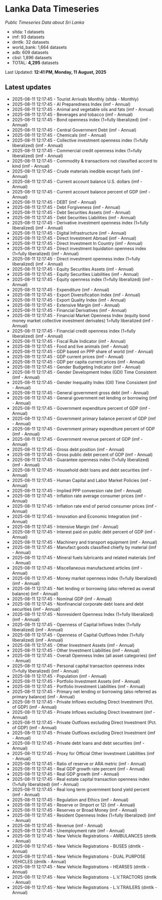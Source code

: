 # Lanka Data Timeseries
*Public Timeseries Data about Sri Lanka*

* sltda: 1 datasets
* imf: 93 datasets
* dmtlk: 32 datasets
* world_bank: 1,664 datasets
* adb: 609 datasets
* cbsl: 1,896 datasets
* TOTAL: **4,295** datasets

Last Updated: **12:41 PM, Monday, 11 August, 2025**

## Latest updates

* 2025-08-11 12:17:45 - Tourist Arrivals Monthly (sltda - Monthly)
* 2025-08-11 12:17:45 - AI Preparedness Index (imf - Annual)
* 2025-08-11 12:17:45 - Animal and vegetable oils and fats (imf - Annual)
* 2025-08-11 12:17:45 - Beverages and tobacco (imf - Annual)
* 2025-08-11 12:17:45 - Bond openness index (1=fully liberalized) (imf - Annual)
* 2025-08-11 12:17:45 - Central Government Debt (imf - Annual)
* 2025-08-11 12:17:45 - Chemicals (imf - Annual)
* 2025-08-11 12:17:45 - Collective investment openness index (1=fully liberalized) (imf - Annual)
* 2025-08-11 12:17:45 - Commercial credit openness index (1=fully liberalized) (imf - Annual)
* 2025-08-11 12:17:45 - Commodity & transactions not classified accord to kind (imf - Annual)
* 2025-08-11 12:17:45 - Crude materials inedible except fuels (imf - Annual)
* 2025-08-11 12:17:45 - Current account balance U.S. dollars (imf - Annual)
* 2025-08-11 12:17:45 - Current account balance percent of GDP (imf - Annual)
* 2025-08-11 12:17:45 - DEBT (imf - Annual)
* 2025-08-11 12:17:45 - Debt Forgiveness (imf - Annual)
* 2025-08-11 12:17:45 - Debt Securities Assets (imf - Annual)
* 2025-08-11 12:17:45 - Debt Securities Liabilities (imf - Annual)
* 2025-08-11 12:17:45 - Derivative investment openness index (1=fully liberalized) (imf - Annual)
* 2025-08-11 12:17:45 - Digital Infrastructure (imf - Annual)
* 2025-08-11 12:17:45 - Direct Investment Abroad (imf - Annual)
* 2025-08-11 12:17:45 - Direct Investment In Country (imf - Annual)
* 2025-08-11 12:17:45 - Direct investment liquidation openness index (1=fully liberalized) (imf - Annual)
* 2025-08-11 12:17:45 - Direct investment openness index (1=fully liberalized) (imf - Annual)
* 2025-08-11 12:17:45 - Equity Securities Assets (imf - Annual)
* 2025-08-11 12:17:45 - Equity Securities Liabilities (imf - Annual)
* 2025-08-11 12:17:45 - Equity openness index (1=fully liberalized) (imf - Annual)
* 2025-08-11 12:17:45 - Expenditure (imf - Annual)
* 2025-08-11 12:17:45 - Export Diversification Index (imf - Annual)
* 2025-08-11 12:17:45 - Export Quality Index (imf - Annual)
* 2025-08-11 12:17:45 - Extensive Margin (imf - Annual)
* 2025-08-11 12:17:45 - Financial Derivatives (imf - Annual)
* 2025-08-11 12:17:45 - Financial Market Openness Index (equity bond money market collective investment derivates) 1=fully liberalized (imf - Annual)
* 2025-08-11 12:17:45 - Financial credit openness index (1=fully liberalized) (imf - Annual)
* 2025-08-11 12:17:45 - Fiscal Rule Indicator (imf - Annual)
* 2025-08-11 12:17:45 - Food and live animals (imf - Annual)
* 2025-08-11 12:17:45 - GDP based on PPP share of world (imf - Annual)
* 2025-08-11 12:17:45 - GDP current prices (imf - Annual)
* 2025-08-11 12:17:45 - GDP per capita current prices (imf - Annual)
* 2025-08-11 12:17:45 - Gender Budgeting Indicator (imf - Annual)
* 2025-08-11 12:17:45 - Gender Development Index (GDI) Time Consistent (imf - Annual)
* 2025-08-11 12:17:45 - Gender Inequality Index (GII) Time Consistent (imf - Annual)
* 2025-08-11 12:17:45 - General government gross debt (imf - Annual)
* 2025-08-11 12:17:45 - General government net lending or borrowing (imf - Annual)
* 2025-08-11 12:17:45 - Government expenditure percent of GDP (imf - Annual)
* 2025-08-11 12:17:45 - Government primary balance percent of GDP (imf - Annual)
* 2025-08-11 12:17:45 - Government primary expenditure percent of GDP (imf - Annual)
* 2025-08-11 12:17:45 - Government revenue percent of GDP (imf - Annual)
* 2025-08-11 12:17:45 - Gross debt position (imf - Annual)
* 2025-08-11 12:17:45 - Gross public debt percent of GDP (imf - Annual)
* 2025-08-11 12:17:45 - Guarantee openness index (1=fully liberalized) (imf - Annual)
* 2025-08-11 12:17:45 - Household debt loans and debt securities (imf - Annual)
* 2025-08-11 12:17:45 - Human Capital and Labor Market Policies (imf - Annual)
* 2025-08-11 12:17:45 - Implied PPP conversion rate (imf - Annual)
* 2025-08-11 12:17:45 - Inflation rate average consumer prices (imf - Annual)
* 2025-08-11 12:17:45 - Inflation rate end of period consumer prices (imf - Annual)
* 2025-08-11 12:17:45 - Innovation and Economic Integration (imf - Annual)
* 2025-08-11 12:17:45 - Intensive Margin (imf - Annual)
* 2025-08-11 12:17:45 - Interest paid on public debt percent of GDP (imf - Annual)
* 2025-08-11 12:17:45 - Machinery and transport equipment (imf - Annual)
* 2025-08-11 12:17:45 - Manufact goods classified chiefly by material (imf - Annual)
* 2025-08-11 12:17:45 - Mineral fuels lubricants and related materials (imf - Annual)
* 2025-08-11 12:17:45 - Miscellaneous manufactured articles (imf - Annual)
* 2025-08-11 12:17:45 - Money market openness index (1=fully liberalized) (imf - Annual)
* 2025-08-11 12:17:45 - Net lending or borrowing (also referred as overall balance) (imf - Annual)
* 2025-08-11 12:17:45 - Nominal GDP (imf - Annual)
* 2025-08-11 12:17:45 - Nonfinancial corporate debt loans and debt securities (imf - Annual)
* 2025-08-11 12:17:45 - Nonresident Openness Index (1=fully liberalized) (imf - Annual)
* 2025-08-11 12:17:45 - Openness of Capital Inflows Index (1=fully liberalized) (imf - Annual)
* 2025-08-11 12:17:45 - Openness of Capital Outflows Index (1=fully liberalized) (imf - Annual)
* 2025-08-11 12:17:45 - Other Investment Assets (imf - Annual)
* 2025-08-11 12:17:45 - Other Investment Liabilities (imf - Annual)
* 2025-08-11 12:17:45 - Overall Openness Index (all asset categories) (imf - Annual)
* 2025-08-11 12:17:45 - Personal capital transaction openness index (1=fully liberalized) (imf - Annual)
* 2025-08-11 12:17:45 - Population (imf - Annual)
* 2025-08-11 12:17:45 - Portfolio Investment Assets (imf - Annual)
* 2025-08-11 12:17:45 - Portfolio Investment Liabilities (imf - Annual)
* 2025-08-11 12:17:45 - Primary net lending or borrowing (also referred as primary balance) (imf - Annual)
* 2025-08-11 12:17:45 - Private Inflows excluding Direct Investment (Pct. of GDP) (imf - Annual)
* 2025-08-11 12:17:45 - Private Inflows excluding Direct Investment (imf - Annual)
* 2025-08-11 12:17:45 - Private Outflows excluding Direct Investment (Pct. of GDP) (imf - Annual)
* 2025-08-11 12:17:45 - Private Outflows excluding Direct Investment (imf - Annual)
* 2025-08-11 12:17:45 - Private debt loans and debt securities (imf - Annual)
* 2025-08-11 12:17:45 - Proxy for Official Other Investment Liabilities (imf - Annual)
* 2025-08-11 12:17:45 - Ratio of reserve or ARA metric (imf - Annual)
* 2025-08-11 12:17:45 - Real GDP growth rate percent (imf - Annual)
* 2025-08-11 12:17:45 - Real GDP growth (imf - Annual)
* 2025-08-11 12:17:45 - Real estate capital transaction openness index (1=fully liberalized) (imf - Annual)
* 2025-08-11 12:17:45 - Real long term government bond yield percent (imf - Annual)
* 2025-08-11 12:17:45 - Regulation and Ethics (imf - Annual)
* 2025-08-11 12:17:45 - Reserve or (Import or 12) (imf - Annual)
* 2025-08-11 12:17:45 - Reserves or Broad Money (imf - Annual)
* 2025-08-11 12:17:45 - Resident Openness Index (1=fully liberalized) (imf - Annual)
* 2025-08-11 12:17:45 - Revenue (imf - Annual)
* 2025-08-11 12:17:45 - Unemployment rate (imf - Annual)
* 2025-08-11 12:17:45 - New Vehicle Registrations - AMBULANCES (dmtlk - Annual)
* 2025-08-11 12:17:45 - New Vehicle Registrations - BUSES (dmtlk - Annual)
* 2025-08-11 12:17:45 - New Vehicle Registrations - DUAL PURPOSE VEHICLES (dmtlk - Annual)
* 2025-08-11 12:17:45 - New Vehicle Registrations - HEARSES (dmtlk - Annual)
* 2025-08-11 12:17:45 - New Vehicle Registrations - L.V.TRACTORS (dmtlk - Annual)
* 2025-08-11 12:17:45 - New Vehicle Registrations - L.V.TRAILERS (dmtlk - Annual)